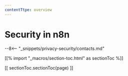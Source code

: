 ```yaml
---
contentTtpe: overview
---
```


# Security in n8n

--8<-- "_snippets/privacy-security/contacts.md"

[[% import "_macros/section-toc.html" as sectionToc %]]

[[ sectionToc.sectionToc(page) ]]
